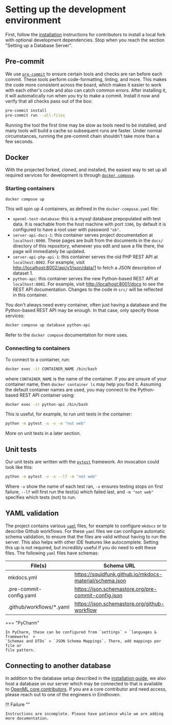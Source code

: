 # Setting up the development environment

First, follow the [installation](../installation.md#local-installation) instructions
for contributors to install a local fork with optional development dependencies.
Stop when you reach the section "Setting up a Database Server".

## Pre-commit

We use [`pre-commit`](https://pre-commit.com) to ensure certain tools and checks are
ran before each commit. These tools perform code-formatting, linting, and more. This
makes the code more consistent across the board, which makes it easier to work with
each other's code and also can catch common errors. After installing it, it will
automatically run when you try to make a commit. Install it now and verify that all
checks pass out of the box:

```bash title="Install pre-commit and verify it works"
pre-commit install
pre-commit run --all-files
```
Running the tool the first time may be slow as tools need to be installed,
and many tools will build a cache so subsequent runs are faster.
Under normal circumstances, running the pre-commit chain shouldn't take more than a few
seconds.


## Docker

With the projected forked, cloned, and installed, the easiest way to set up all
required services for development is through [`docker compose`](https://docs.docker.com/compose/).

### Starting containers

```bash
docker compose up
```

This will spin up 4 containers, as defined in the `docker-compose.yaml` file:

 - `openml-test-database`: this is a mysql database prepopulated with test data.
    It is reachable from the host machine with port `3306`, by default it is configured
    to have a root user with password `"ok"`.
 - `server-api-docs-1`: this container serves project documentation at `localhost:8000`.
    These pages are built from the documents in the `docs/` directory of this repository,
    whenever you edit and save a file there, the page will immediately be updated.
 - `server-api-php-api-1`: this container serves the old PHP REST API at `localhost:8002`.
    For example, visit [http://localhost:8002/api/v1/json/data/1](http://localhost:8002/api/v1/json/data/1)
    to fetch a JSON description of dataset 1.
 - `python-api`: this container serves the new Python-based REST API at `localhost:8001`.
    For example, visit [http://localhost:8001/docs](http://localhost:8001/docs) to see
    the REST API documentation. Changes to the code in `src/` will be reflected in this
    container.

You don't always need every container, often just having a database and the Python-based
REST API may be enough. In that case, only specify those services:

```bash
docker compose up database python-api
```

Refer to the `docker compose` documentation for more uses.

### Connecting to containers

To connect to a container, run:

```bash
docker exec -it CONTAINER_NAME /bin/bash
```

where `CONTAINER_NAME` is the name of the container. If you are unsure of your container
name, then `docker container ls` may help you find it. Assuming the default container
names are used, you may connect to the Python-based REST API container using:

```bash
docker exec -it python-api /bin/bash
```

This is useful, for example, to run unit tests in the container:

```bash
python -m pytest -x -v -m "not web"
```

More on unit tests in a later section.


## Unit tests

Our unit tests are written with the [`pytest`](https://pytest.org) framework.
An invocation could look like this:

```bash
python -m pytest -v -x --lf -m "not web"
```

Where `-v` show the name of each test ran, `-x` ensures testing stops on first failure,
`--lf` will first run the test(s) which failed last, and `-m "not web"` specifies
which tests (not) to run.


## YAML validation
The project contains various [`yaml`](https://yaml.org) files, for example to configure
`mkdocs` or to describe Github workflows. For these `yaml` files we can configure
automatic schema validation, to ensure that the files are valid without having to run
the server. This also helps with other IDE features like autocomplete. Setting this
up is not required, but incredibly useful if you do need to edit these files.
The following `yaml` files have schemas:

| File(s) | Schema URL |
| -- | -- |
| mkdocs.yml | https://squidfunk.github.io/mkdocs-material/schema.json |
| .pre-commit-config.yaml | https://json.schemastore.org/pre-commit-config.json |
| .github/workflows/*.yaml | https://json.schemastore.org/github-workflow |


=== "PyCharm"

    In PyCharm, these can be configured from `settings` > `languages & frameworks` >
    `Schemas and DTDs` > `JSON Schema Mappings`. There, add mappings per file or
    file pattern.

## Connecting to another database
In addition to the database setup described in the [installation guide](../installation.md#setting-up-a-database-server),
we also host a database on our server which may be connected to that is available
to [OpenML core contributors](https://openml.org/about). If you are a core contributor
and need access, please reach out to one of the engineers in Eindhoven.

!!! Failure ""

    Instructions are incomplete. Please have patience while we are adding more documentation.
